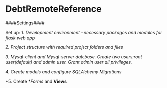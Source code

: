 # DebtRemoteReference

####Settings####

Set up:
*1. Development environment - necessary packages and modules for flask web app*

*2. Project structure with required project folders and files*

*3. Mysql-client and Mysql-server database. Create two users:root user(default) and admin user. Grant admin user all privileges.*

*4. Create models and configure SQLAlchemy Migrations*

*5. Create **Forms* and **Views** 
